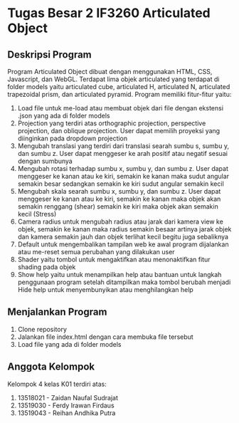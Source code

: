# Tugas Besar 2 IF3260 Articulated Object

## Deskripsi Program
Program Articulated Object dibuat dengan menggunakan HTML, CSS, Javascript, dan WebGL. Terdapat lima objek articulated yang terdapat di folder models yaitu articulated cube, articulated H, articulated N, articulated trapezoidal prism, dan articulated pyramid. Program memiliki fitur-fitur yaitu:
1. Load file untuk me-load atau membuat objek dari file dengan ekstensi .json yang ada di folder models
2. Projection yang terdiri atas orthographic projection, perspective projection, dan oblique projection. User dapat memilih proyeksi yang diinginkan pada dropdown projection
3. Mengubah translasi yang terdiri dari translasi searah sumbu s, sumbu y, dan sumbu z. User dapat menggeser ke arah positif atau negatif sesuai dengan sumbunya
4. Mengubah rotasi terhadap sumbu x, sumbu y, dan sumbu z. User dapat menggeser ke kanan atau ke kiri, semakin ke kanan maka sudut angular semakin besar sedangkan semakin ke kiri sudut angular semakin kecil
5. Mengubah skala searah sumbu x, sumbu y, dan sumbu z. User dapat menggeser ke kanan atau ke kiri, semakin ke kanan maka objek akan semakin renggang (shear) semakin ke kiri maka objek akan semakin kecil (Stress)
6. Camera radius untuk mengubah radius atau jarak dari kamera view ke objek, semakin ke kanan maka radius semakin besaar artinya jarak objek dan kamera semakin jauh dan objek terlihat kecil begitu juga sebaliknya
7. Default untuk mengembalikan tampilan web ke awal program dijalankan atau me-reset semua perubahan yang dilakukan user
8. Shader yaitu tombol untuk mengaktifkan atau menonaktifkan fitur shading pada objek
9. Show help yaitu untuk menampilkan help atau bantuan untuk langkah penggunaan program setelah ditampilkan maka tombol berubah menjadi Hide help untuk menyembunyikan atau menghilangkan help 

## Menjalankan Program
1. Clone repository
2. Jalankan file index.html dengan cara membuka file tersebut
3. Load file yang ada di folder models

## Anggota Kelompok
Kelompok 4 kelas K01 terdiri atas:
1. 13518021 - Zaidan Naufal Sudrajat
2. 13519030 - Ferdy Irawan Firdaus
3. 13519043 - Reihan Andhika Putra
